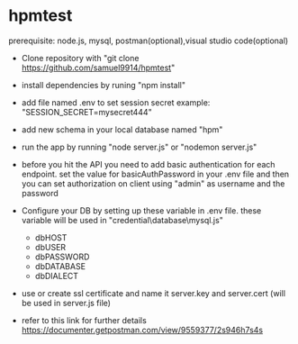# hpmtest
prerequisite: node.js, mysql, postman(optional),visual studio code(optional)


-   Clone repository with "git clone https://github.com/samuel9914/hpmtest"
-   install dependencies by runing "npm install"
-   add file named .env to set session secret
    example: "SESSION_SECRET=mysecret444"

-   add new schema in your local database named "hpm"
-   run the app by running "node server.js" or "nodemon server.js"
-   before you hit the API you need to add basic authentication for each endpoint.
    set the value for  basicAuthPassword in your .env file and then you can set authorization on client using "admin" as username and the password

-   Configure your DB by setting up these variable in .env file. these variable will be used in "credential\database\mysql.js"
    - dbHOST 
    - dbUSER
    - dbPASSWORD 
    - dbDATABASE 
    - dbDIALECT

-   use or create ssl certificate and name it server.key and server.cert (will be used in server.js file)

-   refer to this link for further details 
    https://documenter.getpostman.com/view/9559377/2s946h7s4s

